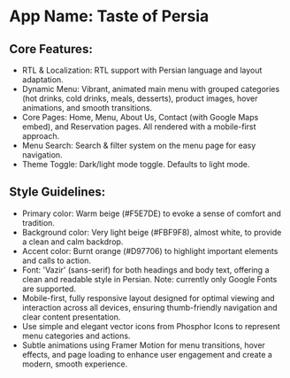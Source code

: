 # **App Name**: Taste of Persia

## Core Features:

- RTL & Localization: RTL support with Persian language and layout adaptation.
- Dynamic Menu: Vibrant, animated main menu with grouped categories (hot drinks, cold drinks, meals, desserts), product images, hover animations, and smooth transitions.
- Core Pages: Home, Menu, About Us, Contact (with Google Maps embed), and Reservation pages. All rendered with a mobile-first approach.
- Menu Search: Search & filter system on the menu page for easy navigation.
- Theme Toggle: Dark/light mode toggle. Defaults to light mode.

## Style Guidelines:

- Primary color: Warm beige (#F5E7DE) to evoke a sense of comfort and tradition.
- Background color: Very light beige (#FBF9F8), almost white, to provide a clean and calm backdrop.
- Accent color: Burnt orange (#D97706) to highlight important elements and calls to action.
- Font: 'Vazir' (sans-serif) for both headings and body text, offering a clean and readable style in Persian. Note: currently only Google Fonts are supported.
- Mobile-first, fully responsive layout designed for optimal viewing and interaction across all devices, ensuring thumb-friendly navigation and clear content presentation.
- Use simple and elegant vector icons from Phosphor Icons to represent menu categories and actions.
- Subtle animations using Framer Motion for menu transitions, hover effects, and page loading to enhance user engagement and create a modern, smooth experience.